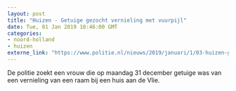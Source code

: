 ```yaml
---
layout: post
title: "Huizen - Getuige gezocht vernieling met vuurpijl"
date: Tue, 01 Jan 2019 10:46:00 GMT
categories: 
- noord-holland 
- huizen 
externe_link: "https://www.politie.nl/nieuws/2019/januari/1/03-huizen-getuige-gezocht-vernieling-met-vuurpijl.html"
---
```


De politie zoekt een vrouw die op maandag 31 december getuige was van een vernieling van een raam bij een huis aan de Vlie.
